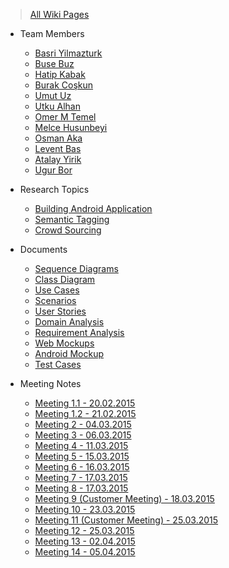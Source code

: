 > [All Wiki Pages ](https://code.google.com/p/bounswe2015group9/w/list)

  * Team Members
    * [Basri Yilmazturk](basriyilmazturk.md)
    * [Buse Buz](BuseBuz.md)
    * [Hatip Kabak](hatipkabak.md)
    * [Burak Coşkun](BurakCoskun.md)
    * [Umut Uz](UmutUz.md)
    * [Utku Alhan](UtkuAlhan.md)
    * [Omer M Temel](OmerMTemel.md)
    * [Melce Husunbeyi](melce_husunbeyi.md)
    * [Osman Aka](osman_aka.md)
    * [Levent Bas](LeventBas.md)
    * [Atalay Yirik](atalay_yirik.md)
    * [Ugur Bor](ugur_bor.md)
  * Research Topics
    * [Building Android Application](BuildingAndroidApplication.md)
    * [Semantic Tagging](semanticTagging.md)
    * [Crowd Sourcing](crowdsourcing.md)
  * Documents
    * [Sequence Diagrams](sequenceDiagram.md)
    * [Class Diagram](ClassDiagram.md)
    * [Use Cases](UseCases.md)
    * [Scenarios](scenarios.md)
    * [User Stories](UserStories.md)
    * [Domain Analysis](DomainAnalysis.md)
    * [Requirement Analysis](RequirementAnalysis.md)
    * [Web Mockups](web_mockups.md)
    * [Android Mockup](android_mockup.md)
    * [Test Cases](TestCases.md)

  * Meeting Notes
    * [Meeting 1.1 - 20.02.2015](https://code.google.com/p/bounswe2015group9/wiki/meetingNotes#Meeting_#1.1)
    * [Meeting 1.2 - 21.02.2015](https://code.google.com/p/bounswe2015group9/wiki/meetingNotes#Meeting_#1.2)
    * [Meeting 2 - 04.03.2015](https://code.google.com/p/bounswe2015group9/wiki/meetingNotes#Meeting_#2)
    * [Meeting 3 - 06.03.2015](https://code.google.com/p/bounswe2015group9/wiki/meetingNotes#Meeting_#3)
    * [Meeting 4 - 11.03.2015](https://code.google.com/p/bounswe2015group9/wiki/meetingNotes#Meeting_#4)
    * [Meeting 5 - 15.03.2015](https://code.google.com/p/bounswe2015group9/wiki/meetingNotes#Meeting_#5)
    * [Meeting 6 - 16.03.2015](https://code.google.com/p/bounswe2015group9/wiki/meetingNotes#Meeting_#6)
    * [Meeting 7 - 17.03.2015](https://code.google.com/p/bounswe2015group9/wiki/meetingNotes#Meeting_#7)
    * [Meeting 8 - 17.03.2015](https://code.google.com/p/bounswe2015group9/wiki/meetingNotes#Meeting_#8)
    * [Meeting 9 (Customer Meeting) - 18.03.2015](https://code.google.com/p/bounswe2015group9/wiki/meetingNotes#Meeting_#9_(Customer_Meeting))
    * [Meeting 10 - 23.03.2015](https://code.google.com/p/bounswe2015group9/wiki/meetingNotes#Meeting_#10)
    * [Meeting 11 (Customer Meeting) - 25.03.2015](https://code.google.com/p/bounswe2015group9/wiki/meetingNotes#Meeting_#11_(Customer_Meeting))
    * [Meeting 12 - 25.03.2015](https://code.google.com/p/bounswe2015group9/wiki/meetingNotes#Meeting_#12)
    * [Meeting 13 - 02.04.2015](https://code.google.com/p/bounswe2015group9/wiki/meetingNotes#Meeting_#13)
    * [Meeting 14 - 05.04.2015](https://code.google.com/p/bounswe2015group9/wiki/meetingNotes#Meeting_#14)
